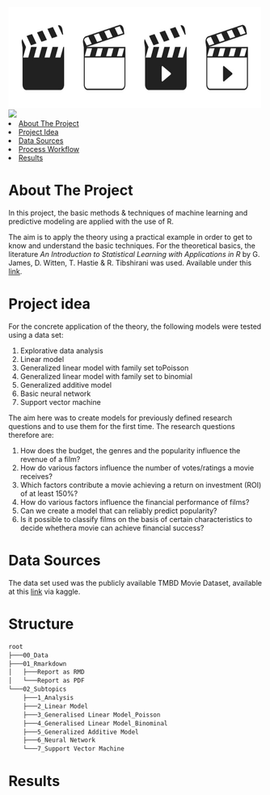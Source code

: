 <!-- This Readme file is based on the template found here: https://github.com/othneildrew/Best-README-Template/blob/main/BLANK_README.md  -->
<a id="readme-top"></a>


<!-- PROJECT LOGO -->
<br />
<div>
  <a href="https://github.com/Carlomk1/swiss-real-estate-development">
    <img src="00_Data/logo.jpg" alt="Logo" width="500" height="200">
  </a>
</div>

<!-- PROJECT Title -->
<div>
<img src="https://readme-typing-svg.demolab.com?font=Fira+Code&&duration=10000&pause=2000&vCenter=true&multiline=true&width=800&height=200&lines=Basic+Machine+Learning+and+Predictive+Modeling+Techniques;Analysis+of+the+Movie+Dataset"
</div>
<br />

<!-- TABLE OF CONTENTS -->
<li><a href="#about-the-project">About The Project</a></li>
<li><a href="#project-idea">Project Idea</a></li>
<li><a href="#data-sources">Data Sources</a></li>
<li><a href="#Process Workflow">Process Workflow</a></li>
<li><a href="#results">Results</a></li>


# About The Project
In this project, the basic methods & techniques of machine learning and predictive modeling are applied with the use of R.

The aim is to apply the theory using a practical example in order to get to know and understand the basic techniques. 
For the theoretical basics, the literature *An Introduction to Statistical Learning with Applications in R* by G. James, D. Witten, T. Hastie & R. Tibshirani was used.
Available under this [link](https://doi.org/10.1007/978-1-0716-1418-1).

# Project idea
For the concrete application of the theory, the following models were tested using a data set:

1. Explorative data analysis
2. Linear model
3. Generalized linear model with family set toPoisson 
4. Generalized linear model with family set to binomial
5. Generalized additive model
6. Basic neural network 
7. Support vector machine

The aim here was to create models for previously defined research questions and to use them for the first time.
The research questions therefore are:

1. How does the budget, the genres and the popularity influence the revenue of a film?
2. How do various factors influence the number of votes/ratings a movie receives?
3. Which factors contribute a movie achieving a return on investment (ROI) of at least 150%?
4. How do various factors influence the financial performance of films?
5. Can we create a model that can reliably predict popularity?
6. Is it possible to classify films on the basis of certain characteristics to decide whethera movie can achieve financial success?


# Data Sources
The data set used was the publicly available TMBD Movie Dataset, available at this [link](https://www.kaggle.com/datasets/successikuku/tmbd-movie-dataset/data) via kaggle.

# Structure
```bash
root
├───00_Data
├───01_Rmarkdown
│   ├───Report as RMD
│   └───Report as PDF
└───02_Subtopics
    ├───1_Analysis
    ├───2_Linear Model
    ├───3_Generalised Linear Model_Poisson
    ├───4_Generalised Linear Model_Binominal
    ├───5_Generalized Additive Model
    ├───6_Neural Network
    └───7_Support Vector Machine
```


# Results



<!-- MARKDOWN LINKS & IMAGES -->
[Geneva-Airport]: https://www.gva.ch/de/Site/Passagers/Vols/Informations/Arrivees